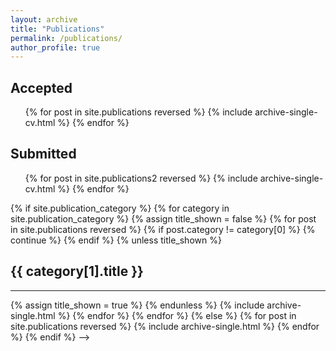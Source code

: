```yaml
---
layout: archive
title: "Publications"
permalink: /publications/
author_profile: true
---
```


## Accepted
<ul>{% for post in site.publications reversed %}
  {% include archive-single-cv.html %}
  {% endfor %}</ul>

## Submitted
<ul>{% for post in site.publications2 reversed %}
  {% include archive-single-cv.html %}
  {% endfor %}</ul>
<!-- 
{% if site.author.googlescholar %}
  <div class="wordwrap">You can also find my articles on <a href="{{site.author.googlescholar}}">my Google Scholar profile</a>.</div>
{% endif %}

{% include base_path %}

<!-- New style rendering if publication categories are defined -->
{% if site.publication_category %}
  {% for category in site.publication_category  %}
    {% assign title_shown = false %}
    {% for post in site.publications reversed %}
      {% if post.category != category[0] %}
        {% continue %}
      {% endif %}
      {% unless title_shown %}
        <h2>{{ category[1].title }}</h2><hr />
        {% assign title_shown = true %}
      {% endunless %}
      {% include archive-single.html %}
    {% endfor %}
  {% endfor %}
{% else %}
  {% for post in site.publications reversed %}
    {% include archive-single.html %}
  {% endfor %}
{% endif %}
 -->


